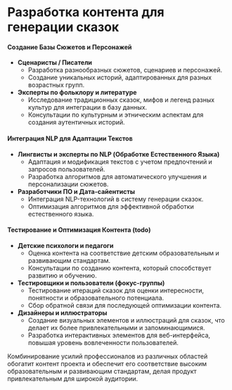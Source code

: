 # Разработка контента для генерации сказок

#### Создание Базы Сюжетов и Персонажей
- **Сценаристы / Писатели**
  - Разработка разнообразных сюжетов, сценариев и персонажей.
  - Создание уникальных историй, адаптированных для разных возрастных групп.
- **Эксперты по фольклору и литературе**
  - Исследование традиционных сказок, мифов и легенд разных культур для интеграции в базу данных.
  - Консультации по культурным и этническим аспектам для создания аутентичных историй.

#### Интеграция NLP для Адаптации Текстов
- **Лингвисты и эксперты по NLP (Обработке Естественного Языка)**
  - Адаптация и модификация текстов с учетом предпочтений и запросов пользователей.
  - Разработка алгоритмов для автоматического улучшения и персонализации сюжетов.
- **Разработчики ПО и Дата-сайентисты**
  - Интеграция NLP-технологий в систему генерации сказок.
  - Оптимизация алгоритмов для эффективной обработки естественного языка.

#### Тестирование и Оптимизация Контента (todo)
- **Детские психологи и педагоги**
  - Оценка контента на соответствие детским образовательным и развивающим стандартам.
  - Консультации по созданию контента, который способствует развитию и обучению.
- **Тестировщики и пользователи (фокус-группы)**
  - Тестирование итераций сказок для оценки интересности, понятности и образовательного потенциала.
  - Сбор обратной связи для последующей оптимизации контента.
- **Дизайнеры и иллюстраторы**
  - Создание визуальных элементов и иллюстраций для сказок, что делает их более привлекательными и запоминающимися.
  - Разработка интерактивных элементов для веб-интерфейса, повышая уровень вовлеченности пользователей.

Комбинирование усилий профессионалов из различных областей обогатит контент проекта и обеспечит его соответствие высоким образовательным и развивающим стандартам, делая продукт привлекательным для широкой аудитории.